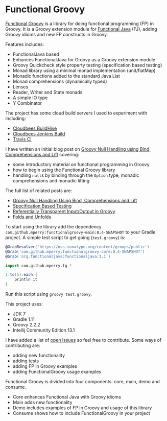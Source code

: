 Functional Groovy
=================

[Functional Groovy](https://github.com/mperry/functionalgroovy) is a library for doing functional programming
(FP) in Groovy.  It is a Groovy extension module for [Functional Java](http://functionaljava.org/) (FJ), adding Groovy idioms and new FP constructs in Groovy.

Features includes:
* FunctionalJava based
* Enhances FunctionalJava for Groovy as a Groovy extension module
* Groovy Quickcheck style property testing (specification based testing)
* Monad library using a minimal monad implementation (unit/flatMap)
* Monadic functions added to the standard Java List
* Monad comprehensions (dynamically typed)
* Lenses
* Reader, Writer and State monads
* A simple IO type
* Y Combinator

The project has some cloud build servers I used to experiment with including:
* [Cloudbees BuildHive](https://buildhive.cloudbees.com/job/mperry/job/functionalgroovy/)
* [Cloudbees Jenkins Build](https://mperry.ci.cloudbees.com/job/functionalgroovy/)
* [Travis CI](https://travis-ci.org/mperry/functionalgroovy)

I have written an initial blog post on [Groovy Null Handling using Bind, Comprehensions and Lift](http://mperry.github.io/2013/07/28/groovy-null-handling.html) covering:
* some introductory material on functional programming in Groovy
* how to begin using the Functional Groovy library
* handling `null`s by binding through the `Option` type, monadic comprehensions and monadic lifting

The full list of related posts are:
* [Groovy Null Handling Using Bind, Comprehensions and Lift](http://mperry.github.io/2013/07/28/groovy-null-handling.html)
* [Specification Based Testing](http://mperry.github.io/2013/12/09/specification-based-testing.html)
* [Referentially Transparent Input/Output in Groovy](http://mperry.github.io/2014/01/03/referentially-transparent-io.html)
* [Folds and Unfolds](http://mperry.github.io/2014/01/21/folds-and-unfolds.html)

To start using the library add the dependency `com.github.mperry:functionalgroovy-main:0.4-SNAPSHOT` to your Gradle
project. A simple test script to get going (`test.groovy`) is:

```groovy
@GrabResolver('https://oss.sonatype.org/content/groups/public')
@Grab('com.github.mperry:functionalgroovy-core:0.4-SNAPSHOT')
@Grab('org.functionaljava:functionaljava:3.1')

import com.github.mperry.fg.*

1.to(5).each {
    println it
}
```

Run this script using `groovy test.groovy`.

This project uses:
* JDK 7
* Gradle 1.11
* Groovy 2.2.2
* Intellij Community Edition 13.1

I have added a list of [open issues](https://github.com/mperry/functionalgroovy/issues?state=open) so feel free to
contribute.  Some ways of contributing are:
* adding new functionality
* adding tests
* adding FP in Groovy examples
* adding FunctionalGroovy usage examples

Functional Groovy is divided into four components: core, main, demo and consume.
* Core enhances Functional Java with Groovy idioms
* Main adds new functionality
* Demo includes examples of FP in Groovy and usage of this library
* Consume shows how to include FunctionalGroovy in your project
